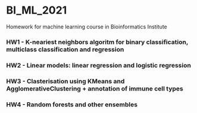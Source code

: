 # BI_ML_2021
Homework for machine learning course in Bioinformatics Institute

### HW1 - K-neariest neighbors algoritm for binary classification, multiclass classification and regression
### HW2 - Linear models: linear regression and logistic regression
### HW3 - Clasterisation using KMeans and AgglomerativeClustering + annotation of immune cell types
### HW4 - Random forests and other ensembles
